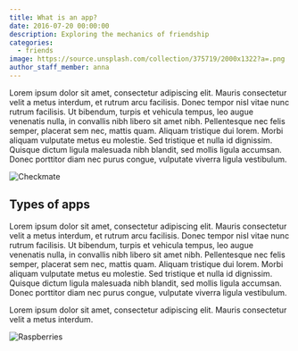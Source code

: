 ```yaml
---
title: What is an app?
date: 2016-07-20 00:00:00
description: Exploring the mechanics of friendship
categories:
  - friends
image: https://source.unsplash.com/collection/375719/2000x1322?a=.png
author_staff_member: anna
---
```

Lorem ipsum dolor sit amet, consectetur adipiscing elit. Mauris consectetur velit a metus interdum, et rutrum arcu facilisis. Donec tempor nisl vitae nunc rutrum facilisis. Ut bibendum, turpis et vehicula tempus, leo augue venenatis nulla, in convallis nibh libero sit amet nibh. Pellentesque nec felis semper, placerat sem nec, mattis quam. Aliquam tristique dui lorem. Morbi aliquam vulputate metus eu molestie. Sed tristique et nulla id dignissim. Quisque dictum ligula malesuada nibh blandit, sed mollis ligula accumsan. Donec porttitor diam nec purus congue, vulputate viverra ligula vestibulum.

![Checkmate](https://source.unsplash.com/random/1500x1000)

## Types of apps

Lorem ipsum dolor sit amet, consectetur adipiscing elit. Mauris consectetur velit a metus interdum, et rutrum arcu facilisis. Donec tempor nisl vitae nunc rutrum facilisis. Ut bibendum, turpis et vehicula tempus, leo augue venenatis nulla, in convallis nibh libero sit amet nibh. Pellentesque nec felis semper, placerat sem nec, mattis quam. Aliquam tristique dui lorem. Morbi aliquam vulputate metus eu molestie. Sed tristique et nulla id dignissim. Quisque dictum ligula malesuada nibh blandit, sed mollis ligula accumsan. Donec porttitor diam nec purus congue, vulputate viverra ligula vestibulum.

Lorem ipsum dolor sit amet, consectetur adipiscing elit. Mauris consectetur velit a metus interdum.

![Raspberries](https://source.unsplash.com/random/1500x1001)
